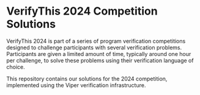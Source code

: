 # VerifyThis 2024 Competition Solutions

VerifyThis 2024 is part of a series of program verification competitions designed to challenge participants with several verification problems. Participants are given a limited amount of time, typically around one hour per challenge, to solve these problems using their verification language of choice.

This repository contains our solutions for the 2024 competition, implemented using the Viper verification infrastructure.
